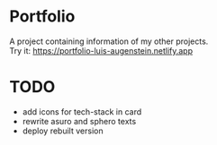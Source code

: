 # Portfolio 
A project containing information of my other projects.  
Try it: https://portfolio-luis-augenstein.netlify.app

# TODO
- add icons for tech-stack in card
- rewrite asuro and sphero texts
- deploy rebuilt version